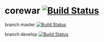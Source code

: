 # corewar [![Build Status](https://travis-ci.org/tarama78/corewar.svg)](https://travis-ci.org/tarama78/corewar)

branch master [![Build Status](https://travis-ci.org/tarama78/corewar.svg?branch=master)](https://travis-ci.org/tarama78/corewar)

branch develop [![Build Status](https://travis-ci.org/tarama78/corewar.svg?branch=develop)](https://travis-ci.org/tarama78/corewar)
